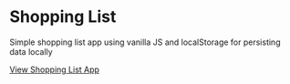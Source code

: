 # Shopping List

Simple shopping list app using vanilla JS and localStorage for persisting data locally

[View Shopping List App](https://vince-shopping-list.netlify.app/)
